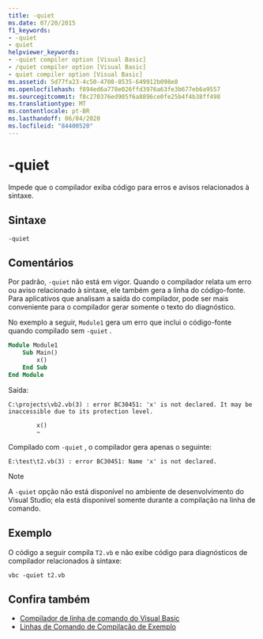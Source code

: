 ```yaml
---
title: -quiet
ms.date: 07/20/2015
f1_keywords:
- -quiet
- quiet
helpviewer_keywords:
- -quiet compiler option [Visual Basic]
- /quiet compiler option [Visual Basic]
- quiet compiler option [Visual Basic]
ms.assetid: 5d77fa23-4c50-4708-8535-649912b098e8
ms.openlocfilehash: f894ed6a778e026ffd3976a63fe3b677eb6a9557
ms.sourcegitcommit: f8c270376ed905f6a8896ce0fe25b4f4b38ff498
ms.translationtype: MT
ms.contentlocale: pt-BR
ms.lasthandoff: 06/04/2020
ms.locfileid: "84400520"
---
```

# <a name="-quiet"></a>-quiet

Impede que o compilador exiba código para erros e avisos relacionados à sintaxe.

## <a name="syntax"></a>Sintaxe

```console
-quiet
```

## <a name="remarks"></a>Comentários

Por padrão, `-quiet` não está em vigor. Quando o compilador relata um erro ou aviso relacionado à sintaxe, ele também gera a linha do código-fonte. Para aplicativos que analisam a saída do compilador, pode ser mais conveniente para o compilador gerar somente o texto do diagnóstico.

No exemplo a seguir, `Module1` gera um erro que inclui o código-fonte quando compilado sem `-quiet` .

```vb
Module Module1
    Sub Main()
        x()
    End Sub
End Module
```

Saída:

```console
C:\projects\vb2.vb(3) : error BC30451: 'x' is not declared. It may be inaccessible due to its protection level.

        x()
        ~
```

Compilado com `-quiet` , o compilador gera apenas o seguinte:

```console
E:\test\t2.vb(3) : error BC30451: Name 'x' is not declared.
```

> [!NOTE]
> A `-quiet` opção não está disponível no ambiente de desenvolvimento do Visual Studio; ela está disponível somente durante a compilação na linha de comando.

## <a name="example"></a>Exemplo

O código a seguir compila `T2.vb` e não exibe código para diagnósticos de compilador relacionados à sintaxe:

```console
vbc -quiet t2.vb
```

## <a name="see-also"></a>Confira também

- [Compilador de linha de comando do Visual Basic](index.md)
- [Linhas de Comando de Compilação de Exemplo](sample-compilation-command-lines.md)
